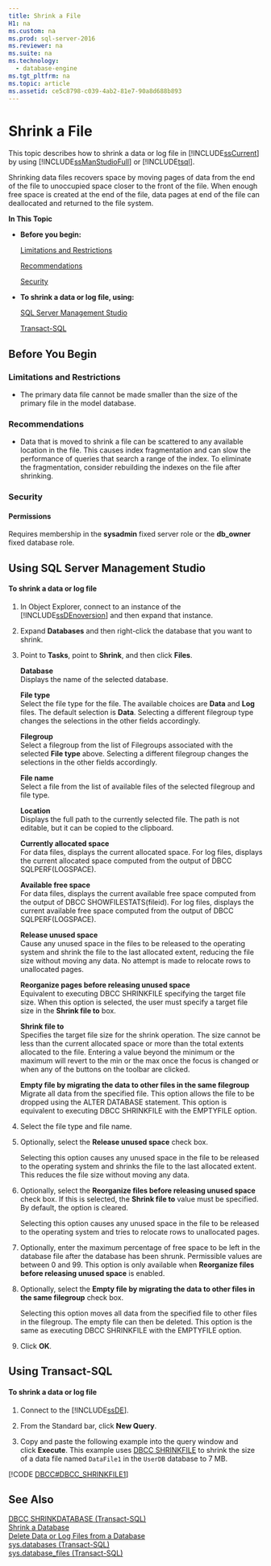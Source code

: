 ```yaml
---
title: Shrink a File
H1: na
ms.custom: na
ms.prod: sql-server-2016
ms.reviewer: na
ms.suite: na
ms.technology: 
  - database-engine
ms.tgt_pltfrm: na
ms.topic: article
ms.assetid: ce5c8798-c039-4ab2-81e7-90a8d688b893
---
```

# Shrink a File
  This topic describes how to shrink a data or log file in [!INCLUDE[ssCurrent](../../Token/Other/ssCurrent_md.md)] by using [!INCLUDE[ssManStudioFull](../../Token/Other/ssManStudioFull_md.md)] or [!INCLUDE[tsql](../../Token/Other/tsql_md.md)].  
  
 Shrinking data files recovers space by moving pages of data from the end of the file to unoccupied space closer to the front of the file. When enough free space is created at the end of the file, data pages at end of the file can deallocated and returned to the file system.  
  
 **In This Topic**  
  
-   **Before you begin:**  
  
     [Limitations and Restrictions](#Restrictions)  
  
     [Recommendations](#Recommendations)  
  
     [Security](#Security)  
  
-   **To shrink a data or log file, using:**  
  
     [SQL Server Management Studio](#SSMSProcedure)  
  
     [Transact\-SQL](#TsqlProcedure)  
  
##  <a name="BeforeYouBegin"></a> Before You Begin  
  
###  <a name="Restrictions"></a> Limitations and Restrictions  
  
-   The primary data file cannot be made smaller than the size of the primary file in the model database.  
  
###  <a name="Recommendations"></a> Recommendations  
  
-   Data that is moved to shrink a file can be scattered to any available location in the file. This causes index fragmentation and can slow the performance of queries that search a range of the index. To eliminate the fragmentation, consider rebuilding the indexes on the file after shrinking.  
  
###  <a name="Security"></a> Security  
  
####  <a name="Permissions"></a> Permissions  
 Requires membership in the **sysadmin** fixed server role or the **db\_owner** fixed database role.  
  
##  <a name="SSMSProcedure"></a> Using SQL Server Management Studio  
  
#### To shrink a data or log file  
  
1.  In Object Explorer, connect to an instance of the [!INCLUDE[ssDEnoversion](../../Token/Other/ssDEnoversion_md.md)] and then expand that instance.  
  
2.  Expand **Databases** and then right\-click the database that you want to shrink.  
  
3.  Point to **Tasks**, point to **Shrink**, and then click **Files**.  
  
     **Database**  
     Displays the name of the selected database.  
  
     **File type**  
     Select the file type for the file. The available choices are **Data** and **Log** files. The default selection is **Data**. Selecting a different filegroup type changes the selections in the other fields accordingly.  
  
     **Filegroup**  
     Select a filegroup from the list of Filegroups associated with the selected **File type** above. Selecting a different filegroup changes the selections in the other fields accordingly.  
  
     **File name**  
     Select a file from the list of available files of the selected filegroup and file type.  
  
     **Location**  
     Displays the full path to the currently selected file. The path is not editable, but it can be copied to the clipboard.  
  
     **Currently allocated space**  
     For data files, displays the current allocated space. For log files, displays the current allocated space computed from the output of DBCC SQLPERF\(LOGSPACE\).  
  
     **Available free space**  
     For data files, displays the current available free space computed from the output of DBCC SHOWFILESTATS\(fileid\). For log files, displays the current available free space computed from the output of DBCC SQLPERF\(LOGSPACE\).  
  
     **Release unused space**  
     Cause any unused space in the files to be released to the operating system and shrink the file to the last allocated extent, reducing the file size without moving any data. No attempt is made to relocate rows to unallocated pages.  
  
     **Reorganize pages before releasing unused space**  
     Equivalent to executing DBCC SHRINKFILE specifying the target file size. When this option is selected, the user must specify a target file size in the **Shrink file to** box.  
  
     **Shrink file to**  
     Specifies the target file size for the shrink operation. The size cannot be less than the current allocated space or more than the total extents allocated to the file. Entering a value beyond the minimum or the maximum will revert to the min or the max once the focus is changed or when any of the buttons on the toolbar are clicked.  
  
     **Empty file by migrating the data to other files in the same filegroup**  
     Migrate all data from the specified file. This option allows the file to be dropped using the ALTER DATABASE statement. This option is equivalent to executing DBCC SHRINKFILE with the EMPTYFILE option.  
  
4.  Select the file type and file name.  
  
5.  Optionally, select the **Release unused space** check box.  
  
     Selecting this option causes any unused space in the file to be released to the operating system and shrinks the file to the last allocated extent. This reduces the file size without moving any data.  
  
6.  Optionally, select the **Reorganize files before releasing unused space** check box. If this is selected, the **Shrink file to** value must be specified. By default, the option is cleared.  
  
     Selecting this option causes any unused space in the file to be released to the operating system and tries to relocate rows to unallocated pages.  
  
7.  Optionally, enter the maximum percentage of free space to be left in the database file after the database has been shrunk. Permissible values are between 0 and 99. This option is only available when **Reorganize files before releasing unused space** is enabled.  
  
8.  Optionally, select the **Empty file by migrating the data to other files in the same filegroup** check box.  
  
     Selecting this option moves all data from the specified file to other files in the filegroup. The empty file can then be deleted. This option is the same as executing DBCC SHRINKFILE with the EMPTYFILE option.  
  
9. Click **OK**.  
  
##  <a name="TsqlProcedure"></a> Using Transact\-SQL  
  
#### To shrink a data or log file  
  
1.  Connect to the [!INCLUDE[ssDE](../../Token/Other/ssDE_md.md)].  
  
2.  From the Standard bar, click **New Query**.  
  
3.  Copy and paste the following example into the query window and click **Execute**. This example uses [DBCC SHRINKFILE](../Topic/DBCC%20SHRINKFILE%20\(Transact-SQL\).md) to shrink the size of a data file named `DataFile1` in the `UserDB` database to 7 MB.  
  
 [!CODE [DBCC#DBCC_SHRINKFILE1](../CodeSnippet/SQL15/tsql/dbcc#dbcc_shrinkfile1)]  
  
## See Also  
 [DBCC SHRINKDATABASE &#40;Transact-SQL&#41;](../Topic/DBCC%20SHRINKDATABASE%20\(Transact-SQL\).md)   
 [Shrink a Database](../../Topics/TopicNameContainA/Shrink-a-Database.md)   
 [Delete Data or Log Files from a Database](../../Topics/TopicNameContainA/Delete-Data-or-Log-Files-from-a-Database.md)   
 [sys.databases &#40;Transact-SQL&#41;](../Topic/sys.databases%20\(Transact-SQL\).md)   
 [sys.database_files &#40;Transact-SQL&#41;](../Topic/sys.database_files%20\(Transact-SQL\).md)  
  
  